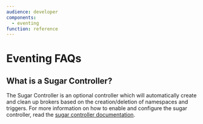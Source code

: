 ```yaml
---
audience: developer
components:
  - eventing
function: reference
---
```


# Eventing FAQs

## What is a Sugar Controller?

The Sugar Controller is an optional controller which will automatically create and clean up brokers based on the creation/deletion of namespaces and triggers.
For more information on how to enable and configure the sugar controller, read the [sugar controller documentation](/docs/eventing/sugar).
